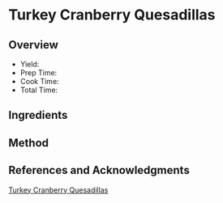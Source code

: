 # Turkey Cranberry Quesadillas

## Overview

- Yield:
- Prep Time:
- Cook Time:
- Total Time:

## Ingredients


## Method



## References and Acknowledgments

[Turkey Cranberry Quesadillas](http://www.littledairyontheprairie.com/turkey-cranberry-quesadillas/)
